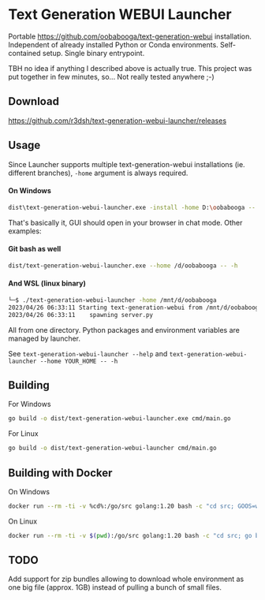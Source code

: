 
# Text Generation WEBUI Launcher

Portable https://github.com/oobabooga/text-generation-webui installation. Independent of already installed Python or Conda environments. Self-contained setup. Single binary entrypoint.

TBH no idea if anything I described above is actually true. This project was put together in few minutes, so... Not really tested anywhere ;-)


## Download

https://github.com/r3dsh/text-generation-webui-launcher/releases

## Usage

Since Launcher supports multiple text-generation-webui installations (ie. different branches), `-home` argument is always required.

#### On Windows
```bash
dist\text-generation-webui-launcher.exe -install -home D:\oobabooga -- --model-dir D:\models --chat --auto-launch
```

That's basically it, GUI should open in your browser in chat mode. Other examples:

#### Git bash as well
```bash
dist/text-generation-webui-launcher.exe --home /d/oobabooga -- -h
```

#### And WSL (linux binary)
```bash
└─$ ./text-generation-webui-launcher -home /mnt/d/oobabooga
2023/04/26 06:33:11 Starting text-generation-webui from /mnt/d/oobabooga/text-generation-webui-main
2023/04/26 06:33:11    spawning server.py
```

All from one directory. Python packages and environment variables are managed by launcher.

See `text-generation-webui-launcher --help` and `text-generation-webui-launcher --home YOUR_HOME -- -h`

## Building

For Windows
```bash
go build -o dist/text-generation-webui-launcher.exe cmd/main.go
```

For Linux
```bash
go build -o dist/text-generation-webui-launcher cmd/main.go
```

## Building with Docker

On Windows
```bash
docker run --rm -ti -v %cd%:/go/src golang:1.20 bash -c "cd src; GOOS=windows go build -o dist/text-generation-webui-launcher.exe cmd/main.go"
```

On Linux
```bash
docker run --rm -ti -v $(pwd):/go/src golang:1.20 bash -c "cd src; go build -o dist/text-generation-webui-launcher cmd/main.go"
```

## TODO

Add support for zip bundles allowing to download whole environment as one big file (approx. 1GB) instead of pulling a bunch of small files.

